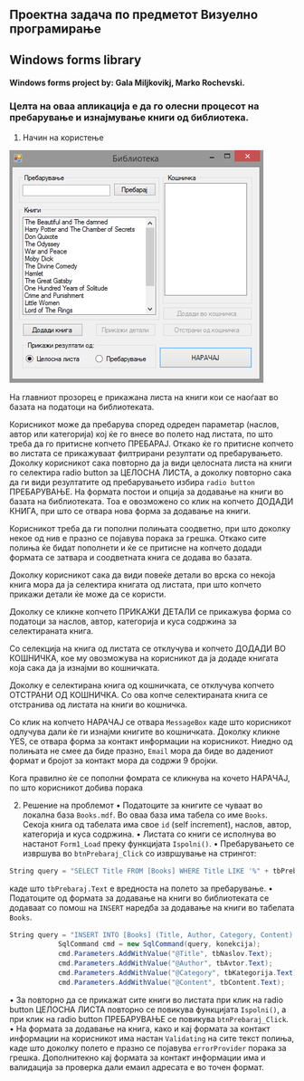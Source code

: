 ## Проектна задача по предметот Визуелно програмирање

## Windows forms library

#### Windows forms project by: Gala Miljkovikj, Marko Rochevski.

### Целта на оваа апликација е да го олесни процесот на пребарување и изнајмување книги од библиотека. 

1.	Начин на користење

![screenshot1](/screenshots/screenshot1.png)

На главниот прозорец е прикажана листа на книги кои се наоѓаат во базата на податоци на библиотеката. 

Корисникот може  да пребарува според одреден параметар (наслов, автор или категорија)  кој ќе го внесе во полето над листата, по што треба да го притисне копчето ПРЕБАРАЈ. Откако ќе го притисне копчето во листата се прикажуваат филтрирани резултати од пребарувањето.
Доколку корисникот сака повторно да ја види целосната листа на книги го селектира radio button за ЦЕЛОСНА ЛИСТА, а доколку повторно сака да ги види резултатите од пребарувањето избира `radio button` ПРЕБАРУВАЊЕ.
На формата постои и опција за додавање на книги во базата на библиотеката. Тоа е овозможено со клик на копчето ДОДАДИ КНИГА, при што се отвара нова форма за додавање на книги.

Корисникот треба да ги пополни полињата соодветно, при што доколку некое од нив е празно се појавува порака за грешка. Откако сите полиња ќе бидат пополнети и ќе се притисне на копчето додади формата се затвара и соодветната книга се додава во базата.

Доколку корисникот сака да види повеќе детали во врска со некоја книга мора да ја селектира книгата од листата, при што копчето прикажи детали ќе може да се користи.

Доколку се кликне копчето ПРИКАЖИ ДЕТАЛИ се прикажува форма со податоци за наслов, автор, категорија и куса содржина за селектираната книга.

Со селекција на книга од листата се отклучува и копчето ДОДАДИ ВО КОШНИЧКА,
кое му овозможува на корисникот  да ја додаде книгата која сака да ја изнајми во кошничката.

Доколку е селектирана книга од кошничката, се отклучува копчето ОТСТРАНИ ОД КОШНИЧКА. Со ова копче селектираната книга се отстранива од листата на книги во кошничка.

Со клик на копчето НАРАЧАЈ се отвара `MessageBox` каде што корисникот одлучува дали ќе ги изнајми книгите во кошничката. Доколку кликне YES, се отвара форма за контакт информации на корисникот. Ниедно од полињата не смее да биде празно, 
`Email` мора да биде во дадениот формат и бројот за контакт мора да содржи 9 бројки.

Кога правилно ќе се пополни фомрата се кликнува на кочето НАРАЧАЈ, по што корисникот добива порака

2.	Решение на проблемот
•	Податоците за книгите се чуваат во локална база `Books.mdf`. Во оваа база има табела со име `Books`. Секоја книга од табелата има свое `id` (self  increment), наслов, автор, категорија и куса содржина. 
•	Листата со книги се исполнува во настанот `Form1_Load` преку функцијата `Ispolni()`.
•	Пребарувањето се извршува во `btnPrebaraj_Click` со извршување на стрингот:  
```c#
String query = "SELECT Title FROM [Books] WHERE Title LIKE '%" + tbPrebaraj.Text + "%' OR Category LIKE '%" + tbPrebaraj.Text + "%' OR Author LIKE '%" + tbPrebaraj.Text + "%' ORDER BY Title";
```
каде што `tbPrebaraj.Text` е вредноста на полето за пребарување.
•	Податоците од формата за додавање на книги во библиотеката се додаваат со помош на `INSERT` наредба за додавање на книги во табелата `Books`.
```c#
String query = "INSERT INTO [Books] (Title, Author, Category, Content) VALUES(@Title, @Author, @Category, @Content)";
            SqlCommand cmd = new SqlCommand(query, konekcija);
            cmd.Parameters.AddWithValue("@Title", tbNaslov.Text);
            cmd.Parameters.AddWithValue("@Author", tbAvtor.Text);
            cmd.Parameters.AddWithValue("@Category", tbKategorija.Text);
            cmd.Parameters.AddWithValue("@Content", tbContent.Text);
```
•	За повторно да се прикажат сите книги во листата при клик на radio button ЦЕЛОСНА ЛИСТА повторно се повикува функцијата `Ispolni()`, a при клик на radio button ПРЕБАРУВАЊЕ се повикува `btnPrebaraj_Click`.
•	На формата за додавање на книга, како и кај формата за контакт информации на корисникот има настан `Validating` на сите текст полиња, каде што доколку полето е празно се појавува `errorProvider` порака за грешка. Дополнитекно кај формата за контакт информации има и валидација за проверка дали емаил адресата е во точен формат.
